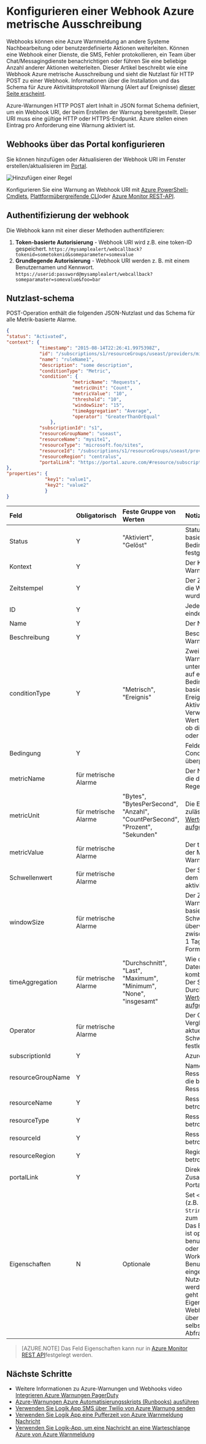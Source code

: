 <properties
    pageTitle="Webhooks Azure metrische Warnungen konfigurieren | Microsoft Azure"
    description="Azure-Warnungen auf anderen Systemen nicht Azure umgeleitet."
    authors="kamathashwin"
    manager="carolz"
    editor=""
    services="monitoring-and-diagnostics"
    documentationCenter="monitoring-and-diagnostics"/>

<tags
    ms.service="monitoring-and-diagnostics"
    ms.workload="na"
    ms.tgt_pltfrm="na"
    ms.devlang="na"
    ms.topic="article"
    ms.date="09/15/2016"
    ms.author="ashwink"/>

# <a name="configure-a-webhook-on-an-azure-metric-alert"></a>Konfigurieren einer Webhook Azure metrische Ausschreibung

Webhooks können eine Azure Warnmeldung an andere Systeme Nachbearbeitung oder benutzerdefinierte Aktionen weiterleiten. Können eine Webhook einer Dienste, die SMS, Fehler protokollieren, ein Team über Chat/Messagingdienste benachrichtigen oder führen Sie eine beliebige Anzahl anderer Aktionen weiterleiten. Dieser Artikel beschreibt wie eine Webhook Azure metrische Ausschreibung und sieht die Nutzlast für HTTP POST zu einer Webhook. Informationen über die Installation und das Schema für Azure Aktivitätsprotokoll Warnung (Alert auf Ereignisse) [dieser Seite erscheint](./insights-auditlog-to-webhook-email.md).

Azure-Warnungen HTTP POST alert Inhalt in JSON format Schema definiert, um ein Webhook URI, der beim Erstellen der Warnung bereitgestellt. Dieser URI muss eine gültige HTTP oder HTTPS-Endpunkt. Azure stellen einen Eintrag pro Anforderung eine Warnung aktiviert ist.

## <a name="configuring-webhooks-via-the-portal"></a>Webhooks über das Portal konfigurieren

Sie können hinzufügen oder Aktualisieren der Webhook URI im Fenster erstellen/aktualisieren im [Portal](https://portal.azure.com/).

![Hinzufügen einer Regel](./media/insights-webhooks-alerts/Alertwebhook.png)

Konfigurieren Sie eine Warnung an Webhook URI mit [Azure PowerShell-Cmdlets](./insights-powershell-samples.md#create-alert-rules), [Plattformübergreifende CLI](./insights-cli-samples.md#work-with-alerts)oder [Azure Monitor REST-API](https://msdn.microsoft.com/library/azure/dn933805.aspx).

## <a name="authenticating-the-webhook"></a>Authentifizierung der webhook

Die Webhook kann mit einer dieser Methoden authentifizieren:

1. **Token-basierte Autorisierung** - Webhook URI wird z.B. eine token-ID gespeichert. `https://mysamplealert/webcallback?tokenid=sometokenid&someparameter=somevalue`
2.  **Grundlegende Autorisierung** - Webhook URI werden z. B. mit einem Benutzernamen und Kennwort. `https://userid:password@mysamplealert/webcallback?someparamater=somevalue&foo=bar`

## <a name="payload-schema"></a>Nutzlast-schema

POST-Operation enthält die folgenden JSON-Nutzlast und das Schema für alle Metrik-basierte Alarme.

```JSON
{
"status": "Activated",
"context": {
            "timestamp": "2015-08-14T22:26:41.9975398Z",
            "id": "/subscriptions/s1/resourceGroups/useast/providers/microsoft.insights/alertrules/ruleName1",
            "name": "ruleName1",
            "description": "some description",
            "conditionType": "Metric",
            "condition": {
                        "metricName": "Requests",
                        "metricUnit": "Count",
                        "metricValue": "10",
                        "threshold": "10",
                        "windowSize": "15",
                        "timeAggregation": "Average",
                        "operator": "GreaterThanOrEqual"
                },
            "subscriptionId": "s1",
            "resourceGroupName": "useast",                                
            "resourceName": "mysite1",
            "resourceType": "microsoft.foo/sites",
            "resourceId": "/subscriptions/s1/resourceGroups/useast/providers/microsoft.foo/sites/mysite1",
            "resourceRegion": "centralus",
            "portalLink": "https://portal.azure.com/#resource/subscriptions/s1/resourceGroups/useast/providers/microsoft.foo/sites/mysite1"
},
"properties": {
              "key1": "value1",
              "key2": "value2"
              }
}
```


| Feld | Obligatorisch | Feste Gruppe von Werten | Notizen |
| :-------------| :-------------   | :-------------   | :-------------   |
|Status|Y|"Aktiviert", "Gelöst"|Status für die Warnung basiert auf die Bedingung, die Sie festgelegt haben.|
|Kontext| Y | | Der Kontext der Warnung.|
|Zeitstempel| Y | | Der Zeitpunkt, an dem die Warnung ausgelöst wurde.|
|ID | Y | | Jede Regel hat eine eindeutige Kennung.|
|Name               |Y                  |                   | Der Name der Warnung.|
|Beschreibung        |Y                  |                           |Beschreibung der Warnung.|
|conditionType      |Y                  |"Metrisch", "Ereignis"          |Zwei Arten von Warnungen werden unterstützt. Basierend auf einer metrischen Bedingung und basierend auf einem Ereignis im Aktivitätsprotokoll. Verwenden Sie diesen Wert um zu überprüfen, ob die Warnung Metrik oder Ereignis basiert.|
|Bedingung          |Y                  |                           | Felder für die ConditionType überprüfen.|
|metricName         |für metrische Alarme  |                           |Der Name der Metrik, die definiert, was die Regel überwacht.|
|metricUnit         |für metrische Alarme  |"Bytes", "BytesPerSecond", "Anzahl", "CountPerSecond", "Prozent", "Sekunden"|     Die Einheit, in der Metrik zulässig. [Zulässige Werte sind hier aufgeführt](https://msdn.microsoft.com/library/microsoft.azure.insights.models.unit.aspx).|
|metricValue        |für metrische Alarme  |                           |Der tatsächliche Wert der Metrik, die die Warnung verursacht hat.|
|Schwellenwert          |für metrische Alarme  |                           |Der Schwellenwert, an dem die Warnung aktiviert ist.|
|windowSize         |für metrische Alarme  |                           |Der Zeitraum, mit der Warnung Aktivität basierend auf den Schwellenwert überwachen. Muss zwischen 5 Minuten und 1 Tag. Dauer ISO 8601-Format.|
|timeAggregation    |für metrische Alarme  |"Durchschnitt", "Last", "Maximum", "Minimum", "None", "insgesamt" | Wie die gesammelten Daten mit der Zeit kombiniert werden soll. Der Standardwert ist Durchschnitt. [Zulässige Werte sind hier aufgeführt](https://msdn.microsoft.com/library/microsoft.azure.insights.models.aggregationtype.aspx).|
|Operator           |für metrische Alarme  |                           |Der Operator zum Vergleichen der aktuellen Messdaten Schwellenwert festlegen.|
|subscriptionId     |Y                  |                           |Azure-Abonnement-ID.|
|resourceGroupName  |Y                  |                           |Name der Ressourcengruppe für die betroffenen Ressource.|
|resourceName       |Y                  |                           |Ressourcenname der betroffenen Ressource.|
|resourceType       |Y                  |                           |Ressourcentyp der betroffenen Ressource.|
|resourceId         |Y                  |                           |Ressourcen-ID der betroffenen Ressource.|
|resourceRegion     |Y                  |                           |Region oder der betroffenen Ressource.|
|portalLink         |Y                  |                           |Direkter Link auf die Zusammenfassungsseite Portal Ressource.|
|Eigenschaften         |N                  |Optionale                   |Set `<Key, Value>` Paare (z.B. `Dictionary<String, String>`), das Details zum Ereignis enthält. Das Eigenschaften-Feld ist optional. In einem benutzerdefinierten UI oder Logik app-basierte Workflow können Benutzer Schlüssel eingeben, die über die Nutzdaten übergeben werden können. Andere geht benutzerdefinierte Eigenschaften an die Webhook übergeben über den Webhook-Uri selbst (als Abfrageparameter)|


>[AZURE.NOTE] Das Feld Eigenschaften kann nur in [Azure Monitor REST API](https://msdn.microsoft.com/library/azure/dn933805.aspx)festgelegt werden.

## <a name="next-steps"></a>Nächste Schritte

- Weitere Informationen zu Azure-Warnungen und Webhooks video [Integrieren Azure Warnungen PagerDuty](http://go.microsoft.com/fwlink/?LinkId=627080)
- [Azure-Warnungen Azure Automatisierungsskripts (Runbooks) ausführen](http://go.microsoft.com/fwlink/?LinkId=627081)
- [Verwenden Sie Logik App SMS über Twilio von Azure Warnung senden](https://github.com/Azure/azure-quickstart-templates/tree/master/201-alert-to-text-message-with-logic-app)
- [Verwenden Sie Logik App eine Pufferzeit von Azure Warnmeldung Nachricht](https://github.com/Azure/azure-quickstart-templates/tree/master/201-alert-to-slack-with-logic-app)
- [Verwenden Sie Logik-App, um eine Nachricht an eine Warteschlange Azure von Azure Warnmeldung](https://github.com/Azure/azure-quickstart-templates/tree/master/201-alert-to-queue-with-logic-app)
